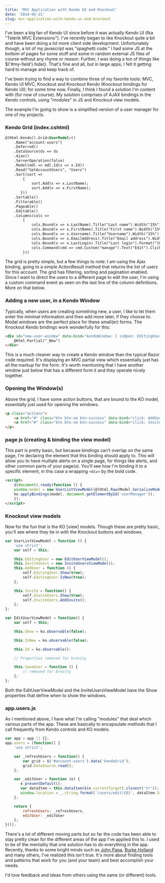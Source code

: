 ```yaml
---
title: 'MVC Application with Kendo UI and Knockout'
date: '2014-04-21'
slug: mvc-application-with-kendo-ui-and-knockout
---
```


I've been a big fan of Kendo UI since before it was actually Kendo UI (fka "Telerik MVC Extensions").  I've recently began to like Knockout quite a bit and have been doing a lot more client side development.  Unfortunately though, a lot of my javascript was "spaghetti code."  I had some JS at the bottom of pages for some stuff and some in random external JS files of course without any rhyme or reason.  Further, I was doing a ton of things like $('#my-field').hide().  That's fine and all, but in large apps, I felt it getting hard to manage and keep track of.

I've been trying to find a way to combine three of my favorite tools: MVC, Kendo UI MVC, Knockout and Knockout Kendo (Knockout bindings for Kendo UI); for some time now.  Finally, I think I found a solution I'm content with (for now of course).  My solution comprises of AJAX bindings in the Kendo controls, using "modules" in JS and Knockout view models.

The example I'm going to show is a simplified version of a user manager for one of my projects.

### Kendo Grid (index.cshtml)

``` html
@(Html.Kendo().Grid<UserModel>()
    .Name("account-users")
    .Deferred()
    .DataSource(ds => ds
    .Ajax()
    .ServerOperation(false)
    .Model(mdl => mdl.Id(x => x.Id))
    .Read("GetAccountUsers", "Users")
    .Sort(sort =>
        {
            sort.Add(x => x.LastName);
            sort.Add(x => x.FirstName);
       }))
    .Sortable()
    .Filterable()
    .Pageable()
    .Editable()
    .Columns(cols =>
        {
            cols.Bound(x => x.LastName).Title("Last name").Width("15%");
            cols.Bound(x => x.FirstName).Title("First name").Width("15%");
            cols.Bound(x => x.Username).Title("Username").Width("15%");
            cols.Bound(x => x.EmailAddress).Title("Email address").Width("25%");
            cols.Bound(x => x.LastLogin).Title("Last login").Format("{0:d}").Width("15%");
            cols.Command(cmd => cmd.Custom("manage").Text("Edit").Click("Collab.users.editUser").SendDataKeys(true)).Width("15%");
        }))
```

The grid is pretty simple, but a few things to note: I am using the Ajax binding, going to a simple ActionResult method that returns the list of users for this account. The grid has filtering, sorting and pagination enabled. Since I want to direct the users to a different page to edit the user, I'm using a custom command event as seen on the last line of the column definitions. More on that below.

### Adding a new user, in a Kendo Window

Typically, when users are creating something new, a user, I like to let them enter the minimal information and then add more later, if they choose to.  Modal windows are the perfect place for these small(er) forms.  The Knockout Kendo bindings work wonderfully for this:

``` html
<div id="new-user-window" data-bind="kendoWindow: { isOpen: EditingUser.Show, width: 600, title: 'New user' }">
    @Html.Partial("_New")
</div>
```

This is a much cleaner way to create a Kendo window than the typical Razor code required.  It's displaying an MVC partial view which essentially just has all the markup for the form.  It's worth mentioning that I have another window just below that has a different form it and they operate nicely together.

### Opening the Window(s)

Above the grid, I have some action buttons, that are bound to the KO model, essentially just used for opening the windows.

``` html
<p class="actions">
    <a href="#" class="btn btn-sm btn-success" data-bind="click: AddUser">New user</a>
    <a href="#" class="btn btn-sm btn-success" data-bind="click: Invite">Invite user(s)</a>
</p>
```

### page js (creating & binding the view model)

This part is pretty basic, but because bindings can't overlap on the same page, I'm declaring the element that this binding should apply to.  This will allow you to have multiple alerts on a single page, for things like alerts, and other common parts of your page(s).  You'll see how I'm binding it to a specific element, in this case a wrapping `<div>` by the bold code.

``` html
<script>
    $(document).ready(function () {
    window.model = new UserListViewModel(@(Html.Raw(Model.SerializeModel())));
    ko.applyBindings(model, document.getElementById('userManager'));
    });
</script>
```

### Knockout view models

Now for the fun that is the KO [view] models.  Though these are pretty basic, you'll see where they tie in with the Knockout buttons and windows.

``` js
var UserListViewModel = function () {
    'use strict';
    var self = this;

    this.EditingUser = new EditUserViewModel();
    this.InviteUsers = new InviteUsersViewModel();
    this.AddUser = function () {
        self.EditingUser.Show(true);
        self.EditingUser.IsNew(true);
    };

    this.Invite = function() {
        self.InviteUsers.Show(true);
        self.InviteUsers.AddInvite();
    };
};

var EditUserViewModel = function() {
    var self = this;

    this.Show = ko.observable(false);

    this.IsNew = ko.observable(false);

    this.Id = ko.observable();

    // Properties removed for brevity

    this.SaveUser = function () {
        // removed for brevity
    };
};
```

Both the EditUserViewModel and the InviteUsersViewModel have the Show properties that define when to show the windows.

### app.users.js

As I mentioned above, I have what I'm calling "modules" that deal which various parts of the app.  These are basically to encapsulate methods that I call frequently from Kendo controls and KO models.

``` js
var app = app || {};
app.users = (function() {
    'use strict';

    var _refreshUsers = function() {
        var grid = $('#account-users').data('kendoGrid');
        grid.DataSource.read();
    };

    var _editUser = function (e) {
       e.preventDefault();
       var dataItem = this.dataItem($(e.currentTarget).closest('tr'));
       window.location = _.string.format('/users/edit/{0}', dataItem.Id);
    };

    return {
        refreshUsers: _refreshUsers,
        editUser: _editUser
    };
}());
```

There's a lot of different moving parts but so far the code has been able to stay pretty clean for the different areas of the app I've applied this to.  I used to be of the mentality that one solution has to do everything in the app.  Recently, thanks to some bright minds such as [John Papa](https://twitter.com/John_Papa), [Burke Holland](https://twitter.com/burkeholland) and many others, I've realized this isn't true.  It's more about finding tools and patterns that work for you (and your team) and best accomplish your needs.

I'd love feedback and ideas from others using the same (or different) tools.
